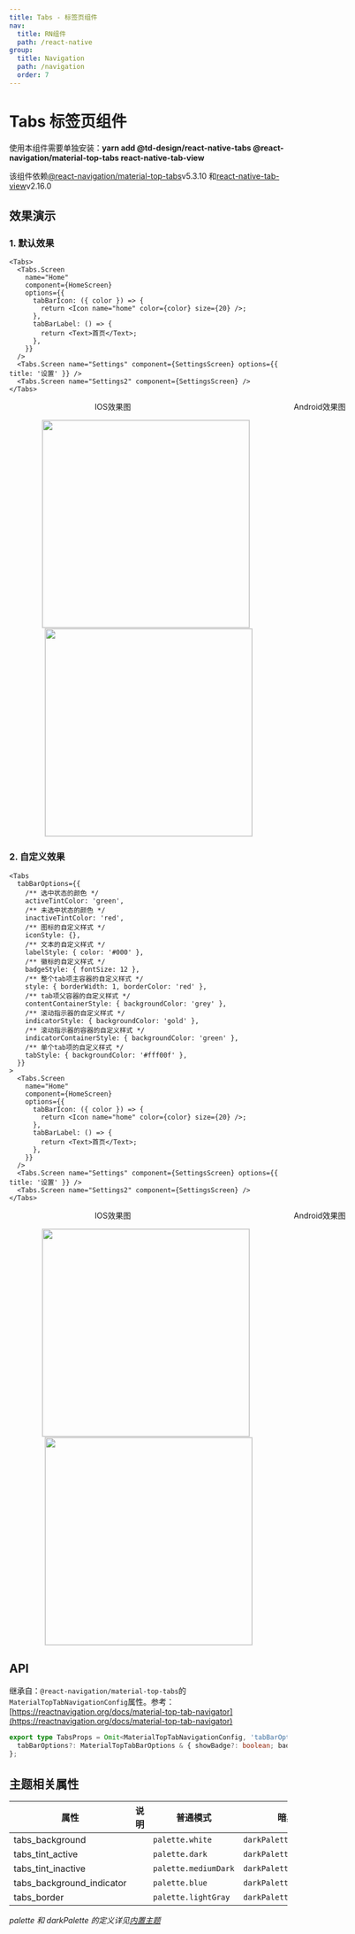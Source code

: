 ```yaml
---
title: Tabs - 标签页组件
nav:
  title: RN组件
  path: /react-native
group:
  title: Navigation
  path: /navigation
  order: 7
---
```


# Tabs 标签页组件

使用本组件需要单独安装：**yarn add @td-design/react-native-tabs @react-navigation/material-top-tabs react-native-tab-view**

该组件依赖[@react-navigation/material-top-tabs](https://github.com/react-navigation/react-navigation/tree/main/packages/bottom-tabs)v5.3.10 和[react-native-tab-view](https://github.com/satya164/react-native-tab-view)v2.16.0

## 效果演示

### 1. 默认效果

```tsx | pure
<Tabs>
  <Tabs.Screen
    name="Home"
    component={HomeScreen}
    options={{
      tabBarIcon: ({ color }) => {
        return <Icon name="home" color={color} size={20} />;
      },
      tabBarLabel: () => {
        return <Text>首页</Text>;
      },
    }}
  />
  <Tabs.Screen name="Settings" component={SettingsScreen} options={{ title: '设置' }} />
  <Tabs.Screen name="Settings2" component={SettingsScreen} />
</Tabs>
```

<center>
  <div style="display:flex; width: 750px">
    <div style="width: 375px;">IOS效果图</div>
    <div style="width: 375px;">Android效果图</div>
  </div>
</center>
<center>
  <figure>
    <img
      alt=""
      src="https://td-dev-public.oss-cn-hangzhou.aliyuncs.com/maoyes-app/1609053807429895308.gif"
      style="width: 375px; margin-right: 10px; border: 1px solid #ddd;"
    />
    <img
      alt=""
      src="https://td-dev-public.oss-cn-hangzhou.aliyuncs.com/maoyes-app/1609053700827408426.gif"
      style="width: 375px; border: 1px solid #ddd;"
    />
  </figure>
</center>

### 2. 自定义效果

```tsx | pure
<Tabs
  tabBarOptions={{
    /** 选中状态的颜色 */
    activeTintColor: 'green',
    /** 未选中状态的颜色 */
    inactiveTintColor: 'red',
    /** 图标的自定义样式 */
    iconStyle: {},
    /** 文本的自定义样式 */
    labelStyle: { color: '#000' },
    /** 徽标的自定义样式 */
    badgeStyle: { fontSize: 12 },
    /** 整个tab项主容器的自定义样式 */
    style: { borderWidth: 1, borderColor: 'red' },
    /** tab项父容器的自定义样式 */
    contentContainerStyle: { backgroundColor: 'grey' },
    /** 滚动指示器的自定义样式 */
    indicatorStyle: { backgroundColor: 'gold' },
    /** 滚动指示器的容器的自定义样式 */
    indicatorContainerStyle: { backgroundColor: 'green' },
    /** 单个tab项的自定义样式 */
    tabStyle: { backgroundColor: '#fff00f' },
  }}
>
  <Tabs.Screen
    name="Home"
    component={HomeScreen}
    options={{
      tabBarIcon: ({ color }) => {
        return <Icon name="home" color={color} size={20} />;
      },
      tabBarLabel: () => {
        return <Text>首页</Text>;
      },
    }}
  />
  <Tabs.Screen name="Settings" component={SettingsScreen} options={{ title: '设置' }} />
  <Tabs.Screen name="Settings2" component={SettingsScreen} />
</Tabs>
```

<center>
  <div style="display:flex; width: 750px">
    <div style="width: 375px;">IOS效果图</div>
    <div style="width: 375px;">Android效果图</div>
  </div>
</center>
<center>
  <figure>
    <img
      alt=""
      src="https://td-dev-public.oss-cn-hangzhou.aliyuncs.com/maoyes-app/1609053919880083008.gif"
      style="width: 375px; margin-right: 10px; border: 1px solid #ddd;"
    />
    <img
      alt=""
      src="https://td-dev-public.oss-cn-hangzhou.aliyuncs.com/maoyes-app/1609054031039477317.gif"
      style="width: 375px; border: 1px solid #ddd;"
    />
  </figure>
</center>

## API

继承自：`@react-navigation/material-top-tabs`的`MaterialTopTabNavigationConfig`属性。参考：[https://reactnavigation.org/docs/material-top-tab-navigator](https://reactnavigation.org/docs/material-top-tab-navigator)

```ts
export type TabsProps = Omit<MaterialTopTabNavigationConfig, 'tabBarOptions'> & {
  tabBarOptions?: MaterialTopTabBarOptions & { showBadge?: boolean; badgeStyle?: StyleProp<TextStyle> };
};
```

## 主题相关属性

| 属性                      | 说明 | 普通模式             | 暗黑模式                  |
| ------------------------- | ---- | -------------------- | ------------------------- |
| tabs_background           |      | `palette.white`      | `darkPalette.darkBlue`    |
| tabs_tint_active          |      | `palette.dark`       | `darkPalette.darkWhite`   |
| tabs_tint_inactive        |      | `palette.mediumDark` | `darkPalette.mediumWhite` |
| tabs_background_indicator |      | `palette.blue`       | `darkPalette.blue`        |
| tabs_border               |      | `palette.lightGray`  | `darkPalette.lightWhite`  |

_palette 和 darkPalette 的定义详见[内置主题](/react-native/theme)_
